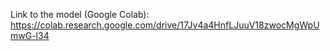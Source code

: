 Link to the model (Google Colab): https://colab.research.google.com/drive/17Jv4a4HnfLJuuV18zwocMgWpUmwG-l34
